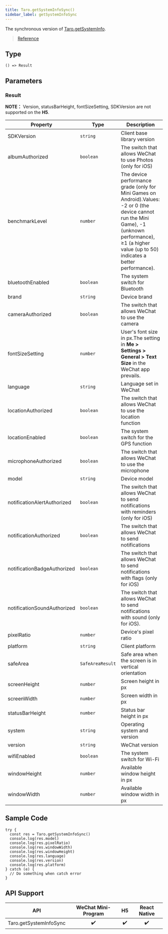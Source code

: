 ```yaml
---
title: Taro.getSystemInfoSync()
sidebar_label: getSystemInfoSync
---
```


The synchronous version of [Taro.getSystemInfo](./getSystemInfo).

> [Reference](https://developers.weixin.qq.com/miniprogram/dev/api/base/system/system-info/wx.getSystemInfoSync.html)

## Type

```tsx
() => Result
```

## Parameters

### Result

**NOTE：** Version, statusBarHeight, fontSizeSetting, SDKVersion are not supported on the **H5**.

<table>
  <thead>
    <tr>
      <th>Property</th>
      <th>Type</th>
      <th>Description</th>
    </tr>
  </thead>
  <tbody>
    <tr>
      <td>SDKVersion</td>
      <td><code>string</code></td>
      <td>Client base library version</td>
    </tr>
    <tr>
      <td>albumAuthorized</td>
      <td><code>boolean</code></td>
      <td>The switch that allows WeChat to use Photos (only for iOS)</td>
    </tr>
    <tr>
      <td>benchmarkLevel</td>
      <td><code>number</code></td>
      <td>The device performance grade (only for Mini Games on Android).Values: -2 or 0 (the device cannot run the Mini Game), -1 (unknown performance), ≥1 (a higher value (up to 50) indicates a better performance).</td>
    </tr>
    <tr>
      <td>bluetoothEnabled</td>
      <td><code>boolean</code></td>
      <td>The system switch for Bluetooth</td>
    </tr>
    <tr>
      <td>brand</td>
      <td><code>string</code></td>
      <td>Device brand</td>
    </tr>
    <tr>
      <td>cameraAuthorized</td>
      <td><code>boolean</code></td>
      <td>The switch that allows WeChat to use the camera</td>
    </tr>
    <tr>
      <td>fontSizeSetting</td>
      <td><code>number</code></td>
      <td>User's font size in px.The setting in <strong>Me > Settings > General > Text Size</strong> in the WeChat app prevails.</td>
    </tr>
    <tr>
      <td>language</td>
      <td><code>string</code></td>
      <td>Language set in WeChat</td>
    </tr>
    <tr>
      <td>locationAuthorized</td>
      <td><code>boolean</code></td>
      <td>The switch that allows WeChat to use the location function</td>
    </tr>
    <tr>
      <td>locationEnabled</td>
      <td><code>boolean</code></td>
      <td>The system switch for the GPS function</td>
    </tr>
    <tr>
      <td>microphoneAuthorized</td>
      <td><code>boolean</code></td>
      <td>The switch that allows WeChat to use the microphone</td>
    </tr>
    <tr>
      <td>model</td>
      <td><code>string</code></td>
      <td>Device model</td>
    </tr>
    <tr>
      <td>notificationAlertAuthorized</td>
      <td><code>boolean</code></td>
      <td>The switch that allows WeChat to send notifications with reminders (only for iOS)</td>
    </tr>
    <tr>
      <td>notificationAuthorized</td>
      <td><code>boolean</code></td>
      <td>The switch that allows WeChat to send notifications</td>
    </tr>
    <tr>
      <td>notificationBadgeAuthorized</td>
      <td><code>boolean</code></td>
      <td>The switch that allows WeChat to send notifications with flags (only for iOS)</td>
    </tr>
    <tr>
      <td>notificationSoundAuthorized</td>
      <td><code>boolean</code></td>
      <td>The switch that allows WeChat to send notifications with sound (only for iOS).</td>
    </tr>
    <tr>
      <td>pixelRatio</td>
      <td><code>number</code></td>
      <td>Device's pixel ratio</td>
    </tr>
    <tr>
      <td>platform</td>
      <td><code>string</code></td>
      <td>Client platform</td>
    </tr>
    <tr>
      <td>safeArea</td>
      <td><code>SafeAreaResult</code></td>
      <td>Safe area when the screen is in vertical orientation</td>
    </tr>
    <tr>
      <td>screenHeight</td>
      <td><code>number</code></td>
      <td>Screen height in px</td>
    </tr>
    <tr>
      <td>screenWidth</td>
      <td><code>number</code></td>
      <td>Screen width in px</td>
    </tr>
    <tr>
      <td>statusBarHeight</td>
      <td><code>number</code></td>
      <td>Status bar height in px</td>
    </tr>
    <tr>
      <td>system</td>
      <td><code>string</code></td>
      <td>Operating system and version</td>
    </tr>
    <tr>
      <td>version</td>
      <td><code>string</code></td>
      <td>WeChat version</td>
    </tr>
    <tr>
      <td>wifiEnabled</td>
      <td><code>boolean</code></td>
      <td>The system switch for Wi-Fi</td>
    </tr>
    <tr>
      <td>windowHeight</td>
      <td><code>number</code></td>
      <td>Available window height in px</td>
    </tr>
    <tr>
      <td>windowWidth</td>
      <td><code>number</code></td>
      <td>Available window width in px</td>
    </tr>
  </tbody>
</table>

## Sample Code

```tsx
try {
  const res = Taro.getSystemInfoSync()
  console.log(res.model)
  console.log(res.pixelRatio)
  console.log(res.windowWidth)
  console.log(res.windowHeight)
  console.log(res.language)
  console.log(res.version)
  console.log(res.platform)
} catch (e) {
  // Do something when catch error
}
```

## API Support

|          API           | WeChat Mini-Program | H5 | React Native |
|:----------------------:|:-------------------:|:--:|:------------:|
| Taro.getSystemInfoSync |         ✔️          | ✔️ |      ✔️      |
